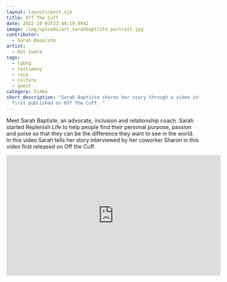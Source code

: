 ```yaml
---
layout: layouts/post.njk
title: Off The Cuff
date: 2022-10-03T23:44:19.894Z
image: /img/uploads/art_sarahbaptiste_portrait.jpg
contributor:
  - Sarah Baspiste
artist:
  - Nat Iwata
tags:
  - lgbtq
  - testimony
  - race
  - culture
  - guest
category: Video
short_description: "Sarah Baptiste shares her story through a video interview
  first published on Off The Cuff. "
---
```

M﻿eet Sarah Baptiste, an advocate, inclusion and relationship coach. Sarah started Replenish Life to help people find their personal purpose, passion and poise so that they can be the difference they want to see in the world. In this video Sarah tells her story interviewed by her coworker Sharon in this video first released on Off the Cuff. 

<iframe width="560" height="315" src="https://www.youtube-nocookie.com/embed/5odELZXR4vc" title="YouTube video player" frameborder="0" allow="accelerometer; autoplay; clipboard-write; encrypted-media; gyroscope; picture-in-picture" allowfullscreen></iframe>